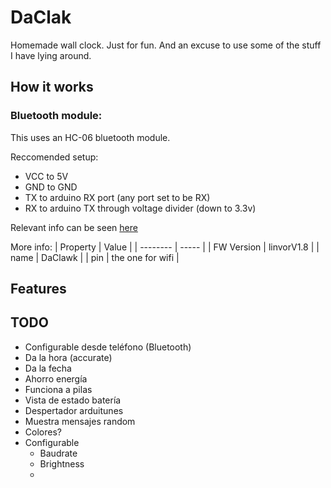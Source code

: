 # DaClak

Homemade wall clock. Just for fun. And an excuse to use some of the stuff I have lying around.

## How it works

### Bluetooth module:
This uses an HC-06 bluetooth module.

Reccomended setup:
* VCC to 5V
* GND to GND
* TX to arduino RX port (any port set to be RX)
* RX to arduino TX through voltage divider (down to 3.3v)

Relevant info can be seen [here](http://www.martyncurrey.com/arduino-and-hc-06-zs-040/)

More info:
| Property | Value |
| -------- | ----- |
| FW Version | linvorV1.8 |
| name | DaClawk |
| pin | the one for wifi |

## Features

## TODO
- Configurable desde teléfono (Bluetooth)
- Da la hora (accurate)
- Da la fecha
- Ahorro energía
- Funciona a pilas
- Vista de estado batería
- Despertador arduitunes
- Muestra mensajes random
- Colores?
- Configurable
	* Baudrate
	* Brightness
	* 
